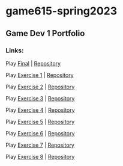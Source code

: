 # game615-spring2023
 ## Game Dev 1 Portfolio
 ### Links:
 
 Play [Final](https://senseicanada.github.io/game615-spring2023-final/play/) | [Repository](https://github.com/SenseiCanada/game615-spring2023-final)
 
Play [Exercise 1](https://senseicanada.github.io/game615-spring2023/exercises/exercise01/play/) | [Repository](https://github.com/SenseiCanada/game615-spring2023/tree/main/exercises/exercise01)
 
Play [Exercise 2](https://senseicanada.github.io/game615-spring2023/exercises/exercise02/play/) | [Repository](https://github.com/SenseiCanada/game615-spring2023/tree/main/exercises/exercise02)
 
Play [Exercise 3](https://raltshunter.github.io/game615-spring2023-03/exercise03/play/) | [Repository](https://github.com/RaltsHunter/game615-spring2023-03/tree/main/exercise03)
 
Play [Exercise 4](https://senseicanada.github.io/game615-spring2023-04/exercise04/play/) | [Repository](https://github.com/SenseiCanada/game615-spring2023-04/tree/main/exercise04)
 
Play [Exercise 5](https://lemosadam.github.io/game615-spring2023-05/exercise05/play/) | [Repository](https://github.com/lemosadam/game615-spring2023-05/tree/main/exercise05)
 
Play [Exercise 6](https://senseicanada.github.io/game615-spring2023-06/play/) | [Repository](https://github.com/SenseiCanada/game615-spring2023-06/tree/main/exercise06)
 
Play [Exercise 7](https://tasallin.github.io/game615-spring2023-07/play) | [Repository](https://github.com/TASallin/game615-spring2023-07/tree/main/exercise07)
 
Play [Exercise 8](https://senseicanada.github.io/game615-spring2023-08/play/) | [Repository](https://github.com/SenseiCanada/game615-spring2023-08/tree/main/exercise08)
 
 
